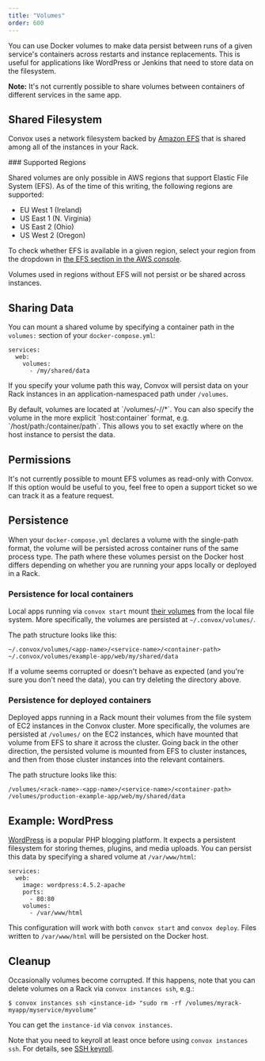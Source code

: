 ```yaml
---
title: "Volumes"
order: 600
---
```


You can use Docker volumes to make data persist between runs of a given service's containers across restarts and instance replacements. This is useful for applications like WordPress or Jenkins that need to store data on the filesystem.

<div class="block-callout block-show-callout type-warning" markdown="1">
<b>Note:</b> It's not currently possible to share volumes between containers of different services in the same app.
</div>

## Shared Filesystem

Convox uses a network filesystem backed by [Amazon EFS](https://aws.amazon.com/efs/) that is shared among all of the instances in your Rack.

<div class="block-callout block-show-callout type-warning" markdown="1">
### Supported Regions

Shared volumes are only possible in AWS regions that support Elastic File System (EFS). As of the time of this writing, the following regions are supported:

- EU West 1 (Ireland)
- US East 1 (N. Virginia)
- US East 2 (Ohio)
- US West 2 (Oregon)

To check whether EFS is available in a given region, select your region from the dropdown in [the EFS section in the AWS console](https://console.aws.amazon.com/efs/home).

Volumes used in regions without EFS will not persist or be shared across instances.
</div>

## Sharing Data

You can mount a shared volume by specifying a container path in the `volumes:` section of your `docker-compose.yml`: 

```
services:
  web:
    volumes:
      - /my/shared/data
```

If you specify your volume path this way, Convox will persist data on your Rack instances in an application-namespaced path under `/volumes`.

<div class="block-callout block-show-callout type-info" markdown="1">
  By default, volumes are located at `/volumes/<rack>-<app>/<service>/*`.
  You can also specify the volume in the more explicit `host:container` format, e.g. `/host/path:/container/path`. This allows you to set exactly where on the host instance to persist the data.
</div>

## Permissions

It's not currently possible to mount EFS volumes as read-only with Convox. If this option would be useful to you, feel free to open a support ticket so we can track it as a feature request.

## Persistence

When your `docker-compose.yml` declares a volume with the single-path format, the volume will be persisted across container runs of the same process type. The path where these volumes persist on the Docker host differs depending on whether you are running your apps locally or deployed in a Rack.

### Persistence for local containers

Local apps running via `convox start` mount [their volumes](/docs/docker-compose-file/#volumes) from the local file system. More specifically, the volumes are persisted at `~/.convox/volumes/`.

The path structure looks like this:

```
~/.convox/volumes/<app-name>/<service-name>/<container-path>
~/.convox/volumes/example-app/web/my/shared/data
```

If a volume seems corrupted or doesn't behave as expected (and you're sure you don't need the data), you can try deleting the directory above.

### Persistence for deployed containers

Deployed apps running in a Rack mount their volumes from the file system of EC2 instances in the Convox cluster. More specifically, the volumes are persisted at `/volumes/` on the EC2 instances, which have mounted that volume from EFS to share it across the cluster. Going back in the other direction, the persisted volume is mounted from EFS to cluster instances, and then from those cluster instances into the relevant containers.

The path structure looks like this:

```
/volumes/<rack-name>-<app-name>/<service-name>/<container-path>
/volumes/production-example-app/web/my/shared/data
```

## Example: WordPress

[WordPress](/docs/wordpress) is a popular PHP blogging platform. It expects a persistent filesystem for storing themes, plugins, and media uploads. You can persist this data by specifying a shared volume at `/var/www/html`:

```
services:
  web:
    image: wordpress:4.5.2-apache
    ports:
      - 80:80
    volumes:
      - /var/www/html
```

This configuration will work with both `convox start` and `convox deploy`. Files written to `/var/www/html` will be persisted on the Docker host.

## Cleanup

Occasionally volumes become corrupted. If this happens, note that you can delete volumes on a Rack via `convox instances ssh`, e.g.:

```
$ convox instances ssh <instance-id> "sudo rm -rf /volumes/myrack-myapp/myservice/myvolume"
```

You can get the `instance-id` via `convox instances`.

Note that you need to keyroll at least once before using `convox instances ssh`. For details, see [SSH keyroll](/docs/ssh-keyroll/).
